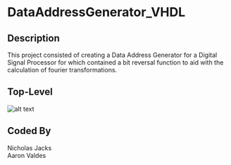 # DataAddressGenerator_VHDL
## Description
This project consisted of creating a Data Address Generator for a Digital Signal Processor for which contained a bit reversal function to aid with the calculation of fourier transformations.

## Top-Level
![alt text](https://i.postimg.cc/N0YjQqD7/Screen-Shot-2021-04-01-at-3-05-09-PM.png)

## Coded By
Nicholas Jacks\
Aaron Valdes
